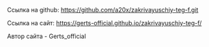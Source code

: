 Ссылка на github: https://github.com/a20x/zakrivayuschiy-teg-f.git

Ссылка на сайт: https://gerts-official.github.io/zakrivayuschiy-teg-f/

Автор сайта - Gerts_official
